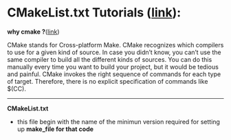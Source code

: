# CMakeList.txt Tutorials ([link](https://cmake.org/cmake-tutorial/)):

**why cmake ?**([link](https://prateekvjoshi.com/2014/02/01/cmake-vs-make/))

CMake stands for Cross-platform Make. CMake recognizes which compilers to use for a given kind of source. In case you didn’t know, you can’t use the same compiler to build all the different kinds of sources. You can do this manually every time you want to build your project, but it would be tedious and painful. CMake invokes the right sequence of commands for each type of target. Therefore, there is no explicit specification of commands like $(CC).
___
**CMakeList.txt**
* this file begin with the name of the minimun version required for setting up **make_file for that code**

